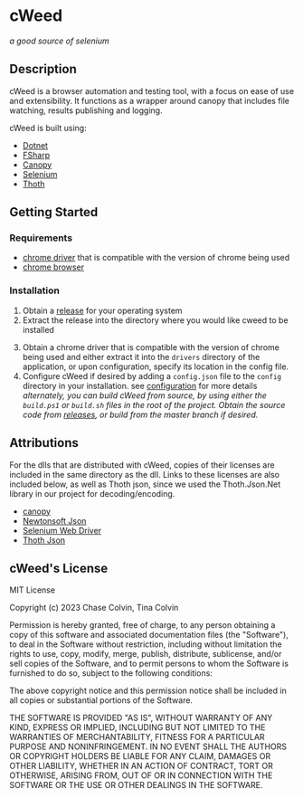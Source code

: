 # cWeed

*a good source of selenium* 

## Description

cWeed is a browser automation and testing tool, with a focus on ease of use and extensibility. It functions as a wrapper around canopy that includes file watching, results publishing and logging. 

cWeed is built using:
- [Dotnet](https://dotnet.microsoft.com/en-us/download/dotnet)
- [FSharp](https://fsharp.org/) 
- [Canopy](https://github.com/lefthandedgoat/canopy)
- [Selenium](https://www.selenium.dev/) 
- [Thoth](https://thoth-org.github.io/Thoth.Json/)

 ## Getting Started 

 ### Requirements 

 - [chrome driver](https://chromedriver.storage.googleapis.com/index.html) that is compatible with the version of chrome being used 
 - [chrome browser](https://www.google.com/chrome/)

 ### Installation

<!-- TODO: Link to latest release here -->
1. Obtain a [release]() for your operating system
2. Extract the release into the directory where you would like cweed to be 
installed
<!-- TODO: Link to Configuration page -->
3. Obtain a chrome driver that is compatible with the version of chrome being used and 
either extract it into the `drivers` directory of the application, or upon configuration, 
specify its location in the config file.
4. Configure cWeed if desired by adding a `config.json` file to the `config`
directory in your installation. see [configuration]() for more details
*alternately, you can build cWeed from source, by using either the `build.ps1` or 
`build.sh` files in the root of the project. Obtain the source code from [releases](),
or build from the master branch if desired.*

## Attributions 

For the dlls that are distributed with cWeed, copies of their licenses are included 
in the same directory as the dll. Links to these licenses are also included 
below, as well as Thoth json, since we used the Thoth.Json.Net library in our project 
for decoding/encoding.  

* [canopy](https://github.com/lefthandedgoat/canopy/blob/master/LICENSE.md)
* [Newtonsoft Json](https://github.com/JamesNK/Newtonsoft.Json/blob/master/LICENSE.md) 
* [Selenium Web Driver](https://github.com/SeleniumHQ/selenium/blob/trunk/LICENSE)
* [Thoth Json](https://github.com/thoth-org/Thoth.Json.Net/blob/main/LICENSE.md)


## cWeed's License

MIT License

Copyright (c) 2023 Chase Colvin, Tina Colvin

Permission is hereby granted, free of charge, to any person obtaining a copy
of this software and associated documentation files (the "Software"), to deal
in the Software without restriction, including without limitation the rights
to use, copy, modify, merge, publish, distribute, sublicense, and/or sell
copies of the Software, and to permit persons to whom the Software is
furnished to do so, subject to the following conditions:

The above copyright notice and this permission notice shall be included in all
copies or substantial portions of the Software.

THE SOFTWARE IS PROVIDED "AS IS", WITHOUT WARRANTY OF ANY KIND, EXPRESS OR
IMPLIED, INCLUDING BUT NOT LIMITED TO THE WARRANTIES OF MERCHANTABILITY,
FITNESS FOR A PARTICULAR PURPOSE AND NONINFRINGEMENT. IN NO EVENT SHALL THE
AUTHORS OR COPYRIGHT HOLDERS BE LIABLE FOR ANY CLAIM, DAMAGES OR OTHER
LIABILITY, WHETHER IN AN ACTION OF CONTRACT, TORT OR OTHERWISE, ARISING FROM,
OUT OF OR IN CONNECTION WITH THE SOFTWARE OR THE USE OR OTHER DEALINGS IN THE
SOFTWARE.